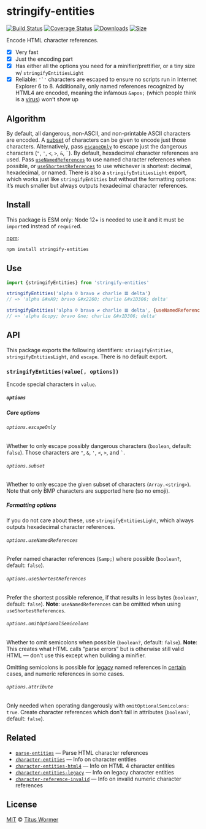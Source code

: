 # stringify-entities

[![Build Status][build-badge]][build]
[![Coverage Status][coverage-badge]][coverage]
[![Downloads][downloads-badge]][downloads]
[![Size][size-badge]][size]

Encode HTML character references.

*   [x] Very fast
*   [x] Just the encoding part
*   [x] Has either all the options you need for a minifier/prettifier, or a tiny
    size w/ `stringifyEntitiesLight`
*   [x] Reliable: ``'`'`` characters are escaped to ensure no scripts
    run in Internet Explorer 6 to 8.
    Additionally, only named references recognized by HTML4 are encoded, meaning
    the infamous `&apos;` (which people think is a [virus][]) won’t show up

## Algorithm

By default, all dangerous, non-ASCII, and non-printable ASCII characters are
encoded.
A [subset][] of characters can be given to encode just those characters.
Alternatively, pass [`escapeOnly`][escapeonly] to escape just the dangerous
characters (`"`, `'`, `<`, `>`, `&`, `` ` ``).
By default, hexadecimal character references are used.
Pass [`useNamedReferences`][named] to use named character references when
possible, or [`useShortestReferences`][short] to use whichever is shortest:
decimal, hexadecimal, or named.
There is also a `stringifyEntitiesLight` export, which works just like
`stringifyEntities` but without the formatting options: it’s much smaller but
always outputs hexadecimal character references.

## Install

This package is ESM only: Node 12+ is needed to use it and it must be `import`ed
instead of `require`d.

[npm][]:

```sh
npm install stringify-entities
```

## Use

```js
import {stringifyEntities} from 'stringify-entities'

stringifyEntities('alpha © bravo ≠ charlie 𝌆 delta')
// => 'alpha &#xA9; bravo &#x2260; charlie &#x1D306; delta'

stringifyEntities('alpha © bravo ≠ charlie 𝌆 delta', {useNamedReferences: true})
// => 'alpha &copy; bravo &ne; charlie &#x1D306; delta'
```

## API

This package exports the following identifiers: `stringifyEntities`,
`stringifyEntitiesLight`, and `escape`.
There is no default export.

### `stringifyEntities(value[, options])`

Encode special characters in `value`.

##### `options`

##### Core options

###### `options.escapeOnly`

Whether to only escape possibly dangerous characters (`boolean`, default:
`false`).
Those characters are `"`, `&`, `'`, `<`, `>`, and `` ` ``.

###### `options.subset`

Whether to only escape the given subset of characters (`Array.<string>`).
Note that only BMP characters are supported here (so no emoji).

##### Formatting options

If you do not care about these, use `stringifyEntitiesLight`, which always
outputs hexadecimal character references.

###### `options.useNamedReferences`

Prefer named character references (`&amp;`) where possible (`boolean?`, default:
`false`).

###### `options.useShortestReferences`

Prefer the shortest possible reference, if that results in less bytes
(`boolean?`, default: `false`).
**Note**: `useNamedReferences` can be omitted when using
`useShortestReferences`.

###### `options.omitOptionalSemicolons`

Whether to omit semicolons when possible (`boolean?`, default: `false`).
**Note**: This creates what HTML calls “parse errors” but is otherwise still
valid HTML — don’t use this except when building a minifier.

Omitting semicolons is possible for [legacy][] named references in
[certain][dangerous] cases, and numeric references in some cases.

###### `options.attribute`

Only needed when operating dangerously with `omitOptionalSemicolons: true`.
Create character references which don’t fail in attributes (`boolean?`, default:
`false`).

## Related

*   [`parse-entities`](https://github.com/wooorm/parse-entities)
    — Parse HTML character references
*   [`character-entities`](https://github.com/wooorm/character-entities)
    — Info on character entities
*   [`character-entities-html4`](https://github.com/wooorm/character-entities-html4)
    — Info on HTML 4 character entities
*   [`character-entities-legacy`](https://github.com/wooorm/character-entities-legacy)
    — Info on legacy character entities
*   [`character-reference-invalid`](https://github.com/wooorm/character-reference-invalid)
    — Info on invalid numeric character references

## License

[MIT][license] © [Titus Wormer][author]

<!-- Definitions -->

[build-badge]: https://github.com/wooorm/stringify-entities/workflows/main/badge.svg

[build]: https://github.com/wooorm/stringify-entities/actions

[coverage-badge]: https://img.shields.io/codecov/c/github/wooorm/stringify-entities.svg

[coverage]: https://codecov.io/github/wooorm/stringify-entities

[downloads-badge]: https://img.shields.io/npm/dm/stringify-entities.svg

[downloads]: https://www.npmjs.com/package/stringify-entities

[size-badge]: https://img.shields.io/bundlephobia/minzip/stringify-entities.svg

[size]: https://bundlephobia.com/result?p=stringify-entities

[license]: license

[author]: https://wooorm.com

[npm]: https://docs.npmjs.com/cli/install

[virus]: https://www.telegraph.co.uk/technology/advice/10516839/Why-do-some-apostrophes-get-replaced-with-andapos.html

[dangerous]: lib/constant/dangerous.js

[legacy]: https://github.com/wooorm/character-entities-legacy

[subset]: #optionssubset

[escapeonly]: #optionsescapeonly

[named]: #optionsusenamedreferences

[short]: #optionsuseshortestreferences
